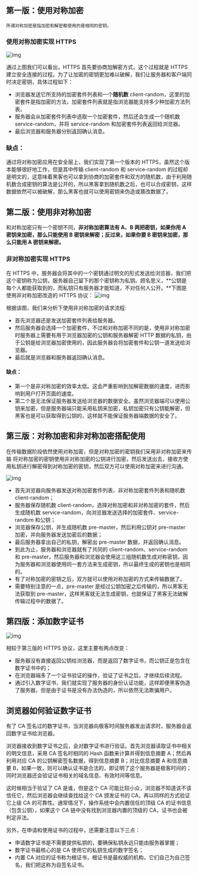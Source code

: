 ## 第一版：使用对称加密

    所谓对称加密是指加密和解密都使用的是相同的密钥。

### 使用对称加密实现 HTTPS

![img](https://static001.geekbang.org/resource/image/d8/3b/d86648267d5504c7813b2d692620503b.png)

通过上图我们可以看出，HTTPS 首先要协商加解密方式，这个过程就是 HTTPS 建立安全连接的过程。为了让加密的密钥更加难以破解，我们让服务器和客户端同时决定密钥，具体过程如下：


* 浏览器发送它所支持的加密套件列表和一个**随机数** client-random，这里的加密套件是指加密的方法，加密套件列表就是指浏览器能支持多少种加密方法列表。
* 服务器会从加密套件列表中选取一个加密套件，然后还会生成一个随机数 service-random，并将 service-random 和加密套件列表返回给浏览器。
* 最后浏览器和服务器分别返回确认消息。

### 缺点：
通过将对称加密应用在安全层上，我们实现了第一个版本的 HTTPS，虽然这个版本能够很好地工作，但是其中传输 client-random 和 service-random 的过程却是明文的，这意味着黑客也可以拿到协商的加密套件和双方的随机数，由于利用随机数合成密钥的算法是公开的，所以黑客拿到随机数之后，也可以合成密钥，这样数据依然可以被破解，那么黑客也就可以使用密钥来伪造或篡改数据了。


## 第二版：使用非对称加密


和对称加密只有一个密钥不同，**非对称加密算法有 A、B 两把密钥，如果你用 A 密钥来加密，那么只能使用 B 密钥来解密；反过来，如果你要 B 密钥来加密，那么只能用 A 密钥来解密。**

### 非对称加密实现 HTTPS

在 HTTPS 中，服务器会将其中的一个密钥通过明文的形式发送给浏览器，我们把这个密钥称为公钥，服务器自己留下的那个密钥称为私钥。顾名思义，**公钥是每个人都能获取到的，而私钥只有服务器才能知道，不对任何人公开。**下图是使用非对称加密改造的 HTTPS 协议：
![img](https://static001.geekbang.org/resource/image/b2/50/b2b893921491c62b29aaddc1d4fa9550.png)

根据该图，我们来分析下使用非对称加密的请求流程:

* 首先浏览器还是发送加密套件列表给服务器。
* 然后服务器会选择一个加密套件，不过和对称加密不同的是，使用非对称加密时服务器上需要有用于浏览器加密的公钥和服务器解密 HTTP 数据的私钥，由于公钥是给浏览器加密使用的，因此服务器会将加密套件和公钥一道发送给浏览器。
* 最后就是浏览器和服务器返回确认消息。

#### 缺点：

* 第一个是非对称加密的效率太低。这会严重影响到加解密数据的速度，进而影响到用户打开页面的速度。
* 第二个是无法保证服务器发送给浏览器的数据安全。虽然浏览器端可以使用公钥来加密，但是服务器端只能采用私钥来加密，私钥加密只有公钥能解密，但黑客也是可以获取得到公钥的，这样就不能保证服务器端数据的安全了。

## 第三版：对称加密和非对称加密搭配使用

在传输数据阶段依然使用对称加密，但是对称加密的密钥我们采用非对称加密来传输
将对称加密的密钥使用非对称加密的公钥进行加密，然后发送出去，接收方使用私钥进行解密得到对称加密的密钥，然后双方可以使用对称加密来进行沟通。

![img](https://static001.geekbang.org/resource/image/d5/45/d5cd34dbf3636ebc0e809aa424c53845.png)

* 首先浏览器向服务器发送对称加密套件列表、非对称加密套件列表和随机数 client-random；
* 服务器保存随机数 client-random，选择对称加密和非对称加密的套件，然后生成随机数 service-random，向浏览器发送选择的加密套件、service-random 和公钥；
* 浏览器保存公钥，并生成随机数 pre-master，然后利用公钥对 pre-master 加密，并向服务器发送加密后的数据；
* 最后服务器拿出自己的私钥，解密出 pre-master 数据，并返回确认消息。
* 到此为止，服务器和浏览器就有了共同的 client-random、service-random 和 pre-master，然后服务器和浏览器会使用这三组随机数生成对称密钥，因为服务器和浏览器使用同一套方法来生成密钥，所以最终生成的密钥也是相同的。
* 有了对称加密的密钥之后，双方就可以使用对称加密的方式来传输数据了。
* 需要特别注意的一点，pre-master 是经过公钥加密之后传输的，所以黑客无法获取到 pre-master，这样黑客就无法生成密钥，也就保证了黑客无法破解传输过程中的数据了。

## 第四版：添加数字证书
![img](https://static001.geekbang.org/resource/image/77/af/77c852ff2202b2b7bb3299a96a0f4aaf.png)

相较于第三版的 HTTPS 协议，这里主要有两点改变：
* 服务器没有直接返回公钥给浏览器，而是返回了数字证书，而公钥正是包含在数字证书中的；
* 在浏览器端多了一个证书验证的操作，验证了证书之后，才继续后续流程。
* 通过引入数字证书，我们就实现了服务器的身份认证功能，这样即便黑客伪造了服务器，但是由于证书是没有办法伪造的，所以依然无法欺骗用户。


## 浏览器如何验证数字证书

有了 CA 签名过的数字证书，当浏览器向极客时间服务器发出请求时，服务器会返回数字证书给浏览器。

浏览器接收到数字证书之后，会对数字证书进行验证。首先浏览器读取证书中相关的明文信息，采用 CA 签名时相同的 Hash 函数来计算并得到信息摘要 A；然后再利用对应 CA 的公钥解密签名数据，得到信息摘要 B；对比信息摘要 A 和信息摘要 B，如果一致，则可以确认证书是合法的，即证明了这个服务器是极客时间的；同时浏览器还会验证证书相关的域名信息、有效时间等信息。

这时候相当于验证了 CA 是谁，但是这个 CA 可能比较小众，浏览器不知道该不该信任它，然后浏览器会继续查找给这个 CA 颁发证书的 CA，再以同样的方式验证它上级 CA 的可靠性。通常情况下，操作系统中会内置信任的顶级 CA 的证书信息（包含公钥），如果这个 CA 链中没有找到浏览器内置的顶级的 CA，证书也会被判定非法。

另外，在申请和使用证书的过程中，还需要注意以下三点：
* 申请数字证书是不需要提供私钥的，要确保私钥永远只能由服务器掌握；
* 数字证书最核心的是 CA 使用它的私钥生成的数字签名；
* 内置 CA 对应的证书称为根证书，根证书是最权威的机构，它们自己为自己签名，我们把这称为自签名证书。
